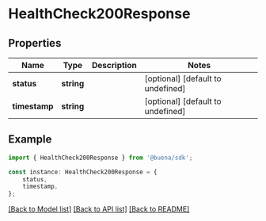 # HealthCheck200Response


## Properties

Name | Type | Description | Notes
------------ | ------------- | ------------- | -------------
**status** | **string** |  | [optional] [default to undefined]
**timestamp** | **string** |  | [optional] [default to undefined]

## Example

```typescript
import { HealthCheck200Response } from '@buena/sdk';

const instance: HealthCheck200Response = {
    status,
    timestamp,
};
```

[[Back to Model list]](../README.md#documentation-for-models) [[Back to API list]](../README.md#documentation-for-api-endpoints) [[Back to README]](../README.md)
